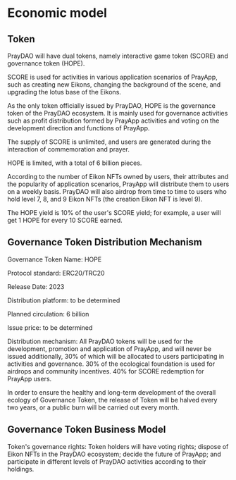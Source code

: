 # Economic model

## Token
PrayDAO will have dual tokens, namely interactive game token (SCORE) and governance token (HOPE).

SCORE is used for activities in various application scenarios of PrayApp, such as creating new Eikons, changing the background of the scene, and upgrading the lotus base of the Eikons.

As the only token officially issued by PrayDAO, HOPE is the governance token of the PrayDAO ecosystem. It is mainly used for governance activities such as profit distribution formed by PrayApp activities and voting on the development direction and functions of PrayApp.

The supply of SCORE is unlimited, and users are generated during the interaction of commemoration and prayer.

HOPE is limited, with a total of 6 billion pieces.

According to the number of Eikon NFTs owned by users, their attributes and the popularity of application scenarios, PrayApp will distribute them to users on a weekly basis. PrayDAO will also airdrop from time to time to users who hold level 7, 8, and 9 Eikon NFTs (the creation Eikon NFT is level 9).

The HOPE yield is 10% of the user's SCORE yield; for example, a user will get 1 HOPE for every 10 SCORE earned.

## Governance Token Distribution Mechanism
Governance Token Name: HOPE

Protocol standard: ERC20/TRC20

Release Date: 2023

Distribution platform: to be determined

Planned circulation: 6 billion

Issue price: to be determined

Distribution mechanism: All PrayDAO tokens will be used for the development, promotion and application of PrayApp, and will never be issued additionally, 30% of which will be allocated to users participating in activities and governance. 30% of the ecological foundation is used for airdrops and community incentives. 40% for SCORE redemption for PrayApp users.

In order to ensure the healthy and long-term development of the overall ecology of Governance Token, the release of Token will be halved every two years, or a public burn will be carried out every month.

## Governance Token Business Model
Token's governance rights: Token holders will have voting rights; dispose of Eikon NFTs in the PrayDAO ecosystem; decide the future of PrayApp; and participate in different levels of PrayDAO activities according to their holdings.